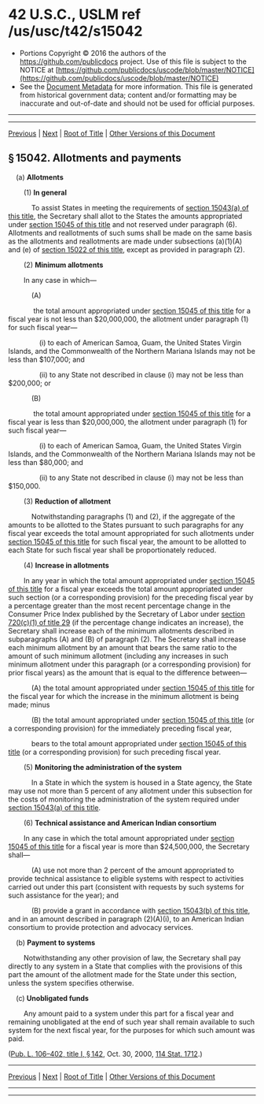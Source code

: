 ---
---

# 42 U.S.C., USLM ref /us/usc/t42/s15042

* Portions Copyright © 2016 the authors of the https://github.com/publicdocs project.
  Use of this file is subject to the NOTICE at [https://github.com/publicdocs/uscode/blob/master/NOTICE](https://github.com/publicdocs/uscode/blob/master/NOTICE)
* See the [Document Metadata](././../../../../../..//README.md) for more information.
  This file is generated from historical government data; content and/or formatting may be inaccurate and out-of-date and should not be used for official purposes.

----------
----------

[Previous](./../../../../../..//us/usc/t42/ch144/schI/ptC/m__us_usc_t42_s15041.md) | [Next](./../../../../../..//us/usc/t42/ch144/schI/ptC/m__us_usc_t42_s15043.md) | [Root of Title](./../../../../../../) | [Other Versions of this Document](https://publicdocs.github.io/go/links?ns=uslm&ref=%2Fus%2Fusc%2Ft42%2Fs15042)

## § 15042. Allotments and payments

    (a) __Allotments__ 

        (1) __In general__ 

            To assist States in meeting the requirements of [section 15043(a) of this title][/us/usc/t42/s15043/a], the Secretary shall allot to the States the amounts appropriated under [section 15045 of this title][/us/usc/t42/s15045] and not reserved under paragraph (6). Allotments and reallotments of such sums shall be made on the same basis as the allotments and reallotments are made under subsections (a)(1)(A) and (e) of [section 15022 of this title][/us/usc/t42/s15022], except as provided in paragraph (2).

        (2) __Minimum allotments__ 

        In any case in which—

            (A)

             the total amount appropriated under [section 15045 of this title][/us/usc/t42/s15045] for a fiscal year is not less than $20,000,000, the allotment under paragraph (1) for such fiscal year—

                (i) to each of American Samoa, Guam, the United States Virgin Islands, and the Commonwealth of the Northern Mariana Islands may not be less than $107,000; and

                (ii) to any State not described in clause (i) may not be less than $200,000; or

            (B)

             the total amount appropriated under [section 15045 of this title][/us/usc/t42/s15045] for a fiscal year is less than $20,000,000, the allotment under paragraph (1) for such fiscal year—

                (i) to each of American Samoa, Guam, the United States Virgin Islands, and the Commonwealth of the Northern Mariana Islands may not be less than $80,000; and

                (ii) to any State not described in clause (i) may not be less than $150,000.

        (3) __Reduction of allotment__ 

            Notwithstanding paragraphs (1) and (2), if the aggregate of the amounts to be allotted to the States pursuant to such paragraphs for any fiscal year exceeds the total amount appropriated for such allotments under [section 15045 of this title][/us/usc/t42/s15045] for such fiscal year, the amount to be allotted to each State for such fiscal year shall be proportionately reduced.

        (4) __Increase in allotments__ 

        In any year in which the total amount appropriated under [section 15045 of this title][/us/usc/t42/s15045] for a fiscal year exceeds the total amount appropriated under such section (or a corresponding provision) for the preceding fiscal year by a percentage greater than the most recent percentage change in the Consumer Price Index published by the Secretary of Labor under [section 720(c)(1) of title 29][/us/usc/t29/s720/c/1] (if the percentage change indicates an increase), the Secretary shall increase each of the minimum allotments described in subparagraphs (A) and (B) of paragraph (2). The Secretary shall increase each minimum allotment by an amount that bears the same ratio to the amount of such minimum allotment (including any increases in such minimum allotment under this paragraph (or a corresponding provision) for prior fiscal years) as the amount that is equal to the difference between—

            (A) the total amount appropriated under [section 15045 of this title][/us/usc/t42/s15045] for the fiscal year for which the increase in the minimum allotment is being made; minus

            (B) the total amount appropriated under [section 15045 of this title][/us/usc/t42/s15045] (or a corresponding provision) for the immediately preceding fiscal year,

            bears to the total amount appropriated under [section 15045 of this title][/us/usc/t42/s15045] (or a corresponding provision) for such preceding fiscal year.

        (5) __Monitoring the administration of the system__ 

            In a State in which the system is housed in a State agency, the State may use not more than 5 percent of any allotment under this subsection for the costs of monitoring the administration of the system required under [section 15043(a) of this title][/us/usc/t42/s15043/a].

        (6) __Technical assistance and American Indian consortium__ 

        In any case in which the total amount appropriated under [section 15045 of this title][/us/usc/t42/s15045] for a fiscal year is more than $24,500,000, the Secretary shall—

            (A) use not more than 2 percent of the amount appropriated to provide technical assistance to eligible systems with respect to activities carried out under this part (consistent with requests by such systems for such assistance for the year); and

            (B) provide a grant in accordance with [section 15043(b) of this title][/us/usc/t42/s15043/b], and in an amount described in paragraph (2)(A)(i), to an American Indian consortium to provide protection and advocacy services.

    (b) __Payment to systems__ 

        Notwithstanding any other provision of law, the Secretary shall pay directly to any system in a State that complies with the provisions of this part the amount of the allotment made for the State under this section, unless the system specifies otherwise.

    (c) __Unobligated funds__ 

        Any amount paid to a system under this part for a fiscal year and remaining unobligated at the end of such year shall remain available to such system for the next fiscal year, for the purposes for which such amount was paid.

([Pub. L. 106–402, title I, § 142][/us/pl/106/402/s142], Oct. 30, 2000, [114 Stat. 1712][/us/stat/114/1712].)

----------

[Previous](./../../../../../..//us/usc/t42/ch144/schI/ptC/m__us_usc_t42_s15041.md) | [Next](./../../../../../..//us/usc/t42/ch144/schI/ptC/m__us_usc_t42_s15043.md) | [Root of Title](./../../../../../../) | [Other Versions of this Document](https://publicdocs.github.io/go/links?ns=uslm&ref=%2Fus%2Fusc%2Ft42%2Fs15042)

----------
----------

[/us/usc/t42/s15043/a]: https://publicdocs.github.io/go/links?ns=uslm&ref=%2Fus%2Fusc%2Ft42%2Fs15043%2Fa
[/us/usc/t42/s15045]: https://publicdocs.github.io/go/links?ns=uslm&ref=%2Fus%2Fusc%2Ft42%2Fs15045
[/us/usc/t42/s15022]: https://publicdocs.github.io/go/links?ns=uslm&ref=%2Fus%2Fusc%2Ft42%2Fs15022
[/us/usc/t42/s15045]: https://publicdocs.github.io/go/links?ns=uslm&ref=%2Fus%2Fusc%2Ft42%2Fs15045
[/us/usc/t42/s15045]: https://publicdocs.github.io/go/links?ns=uslm&ref=%2Fus%2Fusc%2Ft42%2Fs15045
[/us/usc/t42/s15045]: https://publicdocs.github.io/go/links?ns=uslm&ref=%2Fus%2Fusc%2Ft42%2Fs15045
[/us/usc/t42/s15045]: https://publicdocs.github.io/go/links?ns=uslm&ref=%2Fus%2Fusc%2Ft42%2Fs15045
[/us/usc/t29/s720/c/1]: https://publicdocs.github.io/go/links?ns=uslm&ref=%2Fus%2Fusc%2Ft29%2Fs720%2Fc%2F1
[/us/usc/t42/s15045]: https://publicdocs.github.io/go/links?ns=uslm&ref=%2Fus%2Fusc%2Ft42%2Fs15045
[/us/usc/t42/s15045]: https://publicdocs.github.io/go/links?ns=uslm&ref=%2Fus%2Fusc%2Ft42%2Fs15045
[/us/usc/t42/s15045]: https://publicdocs.github.io/go/links?ns=uslm&ref=%2Fus%2Fusc%2Ft42%2Fs15045
[/us/usc/t42/s15043/a]: https://publicdocs.github.io/go/links?ns=uslm&ref=%2Fus%2Fusc%2Ft42%2Fs15043%2Fa
[/us/usc/t42/s15045]: https://publicdocs.github.io/go/links?ns=uslm&ref=%2Fus%2Fusc%2Ft42%2Fs15045
[/us/usc/t42/s15043/b]: https://publicdocs.github.io/go/links?ns=uslm&ref=%2Fus%2Fusc%2Ft42%2Fs15043%2Fb
[/us/pl/106/402/s142]: https://publicdocs.github.io/go/links?ns=uslm&ref=%2Fus%2Fpl%2F106%2F402%2Fs142
[/us/stat/114/1712]: https://publicdocs.github.io/go/links?ns=uslm&ref=%2Fus%2Fstat%2F114%2F1712


